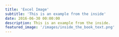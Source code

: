 ```yaml
---
title: 'Excel Image'
subtitle: 'This is an example from the inside'
date: 2016-06-30 00:00:00
description: This is an example from the inside.
featured_image: '/images/inside_the_book_text.png'
---
```

